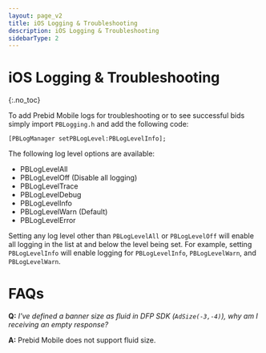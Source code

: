```yaml
---
layout: page_v2
title: iOS Logging & Troubleshooting
description: iOS Logging & Troubleshooting
sidebarType: 2
---
```


# iOS Logging & Troubleshooting
{:.no_toc}

To add Prebid Mobile logs for troubleshooting or to see successful bids simply import `PBLogging.h` and add the following code:

```objc
[PBLogManager setPBLogLevel:PBLogLevelInfo];
```

The following log level options are available:

- PBLogLevelAll
- PBLogLevelOff (Disable all logging)
- PBLogLevelTrace
- PBLogLevelDebug
- PBLogLevelInfo
- PBLogLevelWarn (Default)
- PBLogLevelError

Setting any log level other than `PBLogLevelAll` or `PBLogLevelOff` will enable all logging in the list at and below the level being set. For example, setting `PBLogLevelInfo` will enable logging for `PBLogLevelInfo`, `PBLogLevelWarn`, and `PBLogLevelWarn`.

# FAQs

**Q:** *I've defined a banner size as fluid in DFP SDK (`AdSize(-3,-4)`), why am I receiving an empty response?*

**A:** Prebid Mobile does not support fluid size.


